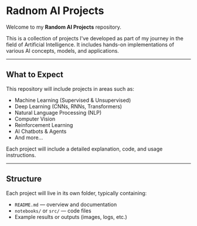 # Radnom AI Projects

Welcome to my **Random AI Projects** repository.

This is a collection of projects I've developed as part of my journey in the field of Artificial Intelligence. It includes hands-on implementations of various AI concepts, models, and applications.

---

## What to Expect

This repository will include projects in areas such as:

- Machine Learning (Supervised & Unsupervised)
- Deep Learning (CNNs, RNNs, Transformers)
- Natural Language Processing (NLP)
- Computer Vision
- Reinforcement Learning
- AI Chatbots & Agents
- And more...

Each project will include a detailed explanation, code, and usage instructions.

---

## Structure

Each project will live in its own folder, typically containing:

- `README.md` — overview and documentation  
- `notebooks/` or `src/` — code files  
- Example results or outputs (images, logs, etc.)
